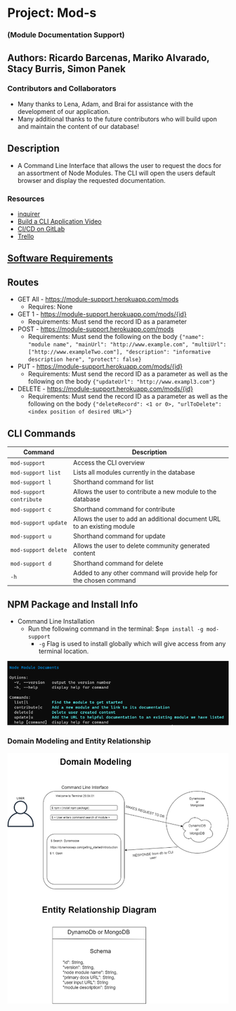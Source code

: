 # Project: Mod-s

### (Module Documentation Support)

## Authors: Ricardo Barcenas, Mariko Alvarado, Stacy Burris, Simon Panek

### Contributors and Collaborators

- Many thanks to Lena, Adam, and Brai for assistance with the development of our application.
- Many additional thanks to the future contributors who will build upon and maintain the content of our database!

## Description 

- A Command Line Interface that allows the user to request the docs for an assortment of Node Modules. The CLI will open the users default browser and display the requested documentation.

### Resources

- [inquirer](https://medium.com/jspoint/making-cli-app-with-ease-using-commander-js-and-inquirer-js-f3bbd52977ac)
- [Build a CLI Application Video](https://www.youtube.com/watch?v=v2GKt39-LPA)
- [CI/CD on GitLab](https://gitlab.com/mod-s/module-docs-support/-/pipelines)
- [Trello](https://trello.com/b/MYPIAEBG/mod-s)

## [Software Requirements](requirements.md)

## Routes

- GET All - https://module-support.herokuapp.com/mods
  - Requires: None
- GET 1 - https://module-support.herokuapp.com/mods/{id}
  - Requirements: Must send the record ID as a parameter
- POST - https://module-support.herokuapp.com/mods
  - Requirements: Must send the following on the body `{"name": "module name", "mainUrl": "http://www.example.com", "multiUrl": ["http://www.exampleTwo.com"], "description": "informative description here", "protect": false}`
- PUT - https://module-support.herokuapp.com/mods/{id}
  - Requirements: Must send the record ID as a parameter as well as the following on the body `{"updateUrl": "http://www.exampl3.com"}`
- DELETE - https://module-support.herokuapp.com/mods/{id}
  - Requirements: Must send the record ID as a parameter as well as the following on the body `{"deleteRecord": <1 or 0>, "urlToDelete": <index position of desired URL>"}`

## CLI Commands

| **Command** | **Description** |
| --- | --- |
| `mod-support` | Access the CLI overview |
| `mod-support list` | Lists all modules currently in the database |
| `mod-support l` | Shorthand command for list |
| `mod-support contribute` | Allows the user to contribute a new module to the database |
| `mod-support c` | Shorthand command for contribute |
| `mod-support update` | Allows the user to add an additional document URL to an existing module |
| `mod-support u` | Shorthand command for update |
| `mod-support delete` | Allows the user to delete community generated content |
| `mod-support d` | Shorthand command for delete |
| `-h` | Added to any other command will provide help for the chosen command |

## NPM Package and Install Info

- Command Line Installation
  - Run the following command in the terminal: $`npm install -g mod-support`
    - `-g` Flag is used to install globally which will give access from any terminal location.

![Command Line Interface](CLI/assets/mod-support.png)

### Domain Modeling and Entity Relationship

![dm and entity](Domain-Modeling-Mods.png)





